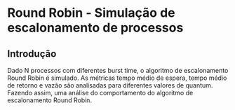 # Round Robin - Simulação de escalonamento de processos

## Introdução

Dado N processos com diferentes burst time, o algoritmo de escalonamento Round Robin é simulado. As métricas tempo médio de espera, tempo médio de retorno e vazão são analisadas para diferentes valores de quantum.
Fazendo assim, uma análise do comportamento do algoritmo de escalonamento Round Robin.